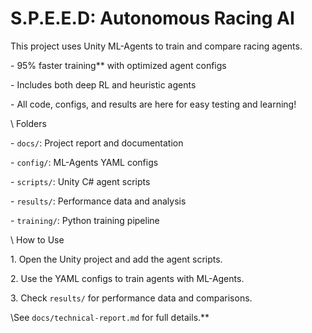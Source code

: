 # S.P.E.E.D: Autonomous Racing AI



This project uses Unity ML-Agents to train and compare racing agents.  

\- 95% faster training\*\* with optimized agent configs  

\- Includes both deep RL and heuristic agents  

\- All code, configs, and results are here for easy testing and learning!



\ Folders

\- `docs/`: Project report and documentation

\- `config/`: ML-Agents YAML configs

\- `scripts/`: Unity C# agent scripts

\- `results/`: Performance data and analysis

\- `training/`: Python training pipeline



\ How to Use

1\. Open the Unity project and add the agent scripts.

2\. Use the YAML configs to train agents with ML-Agents.

3\. Check `results/` for performance data and comparisons.



\See `docs/technical-report.md` for full details.\*\*

